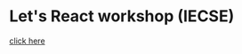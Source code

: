 # Let's React workshop (IECSE)

[click here](https://drive.google.com/drive/folders/1uW3XbmdIQgsqJIJ_UxnT84UEYWhrd3Ff)